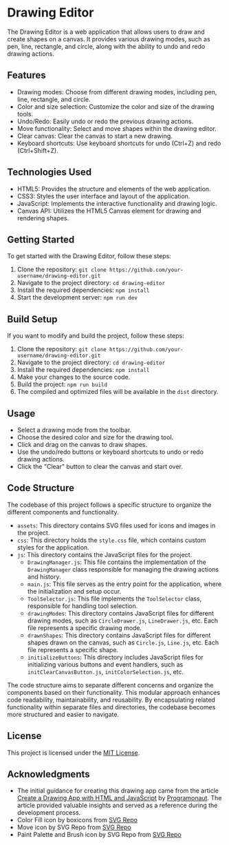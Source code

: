 # Drawing Editor

The Drawing Editor is a web application that allows users to draw and create shapes on a canvas. It provides various drawing modes, such as pen, line, rectangle, and circle, along with the ability to undo and redo drawing actions.

## Features

- Drawing modes: Choose from different drawing modes, including pen, line, rectangle, and circle.
- Color and size selection: Customize the color and size of the drawing tools.
- Undo/Redo: Easily undo or redo the previous drawing actions.
- Move functionality: Select and move shapes within the drawing editor.
- Clear canvas: Clear the canvas to start a new drawing.
- Keyboard shortcuts: Use keyboard shortcuts for undo (Ctrl+Z) and redo (Ctrl+Shift+Z).

## Technologies Used

- HTML5: Provides the structure and elements of the web application.
- CSS3: Styles the user interface and layout of the application.
- JavaScript: Implements the interactive functionality and drawing logic.
- Canvas API: Utilizes the HTML5 Canvas element for drawing and rendering shapes.

## Getting Started

To get started with the Drawing Editor, follow these steps:

1. Clone the repository: `git clone https://github.com/your-username/drawing-editor.git`
2. Navigate to the project directory: `cd drawing-editor`
3. Install the required dependencies: `npm install`
4. Start the development server: `npm run dev`

## Build Setup

If you want to modify and build the project, follow these steps:

1. Clone the repository: `git clone https://github.com/your-username/drawing-editor.git`
2. Navigate to the project directory: `cd drawing-editor`
3. Install the required dependencies: `npm install`
4. Make your changes to the source code.
5. Build the project: `npm run build`
6. The compiled and optimized files will be available in the `dist` directory.

## Usage

- Select a drawing mode from the toolbar.
- Choose the desired color and size for the drawing tool.
- Click and drag on the canvas to draw shapes.
- Use the undo/redo buttons or keyboard shortcuts to undo or redo drawing actions.
- Click the "Clear" button to clear the canvas and start over.

## Code Structure

The codebase of this project follows a specific structure to organize the different components and functionality.

- `assets`: This directory contains SVG files used for icons and images in the project.
- `css`: This directory holds the `style.css` file, which contains custom styles for the application.
- `js`: This directory contains the JavaScript files for the project.
  - `DrawingManager.js`: This file contains the implementation of the `DrawingManager` class responsible for managing the drawing actions and history.
  - `main.js`: This file serves as the entry point for the application, where the initialization and setup occur.
  - `ToolSelector.js`: This file implements the `ToolSelector` class, responsible for handling tool selection.
  - `drawingModes`: This directory contains JavaScript files for different drawing modes, such as `CircleDrawer.js`, `LineDrawer.js`, etc. Each file represents a specific drawing mode.
  - `drawnShapes`: This directory contains JavaScript files for different shapes drawn on the canvas, such as `Circle.js`, `Line.js`, etc. Each file represents a specific shape.
  - `initializeButtons`: This directory includes JavaScript files for initializing various buttons and event handlers, such as `initClearCanvasButton.js`, `initColorSelection.js`, etc.

The code structure aims to separate different concerns and organize the components based on their functionality. This modular approach enhances code readability, maintainability, and reusability. By encapsulating related functionality within separate files and directories, the codebase becomes more structured and easier to navigate.

## License

This project is licensed under the [MIT License](LICENSE).

## Acknowledgments

- The initial guidance for creating this drawing app came from the article [Create a Drawing App with HTML and JavaScript](https://www.programonaut.com/create-a-drawing-app-with-html-and-javascript/#both) by [Programonaut](https://www.programonaut.com/). The article provided valuable insights and served as a reference during the development process.
- Color Fill icon by boxicons from [SVG Repo](https://www.svgrepo.com/svg/334566/color-fill)
- Move icon by SVG Repo from [SVG Repo](https://www.svgrepo.com/svg/47365/move)
- Paint Palette and Brush icon by SVG Repo from [SVG Repo](https://www.svgrepo.com/svg/78385/paint-palette-and-brush)
